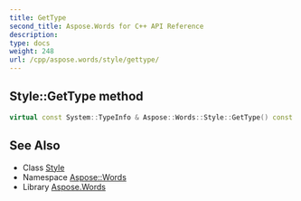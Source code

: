 ```yaml
---
title: GetType
second_title: Aspose.Words for C++ API Reference
description: 
type: docs
weight: 248
url: /cpp/aspose.words/style/gettype/
---
```

## Style::GetType method




```cpp
virtual const System::TypeInfo & Aspose::Words::Style::GetType() const override
```

## See Also

* Class [Style](../)
* Namespace [Aspose::Words](../../)
* Library [Aspose.Words](../../../)
